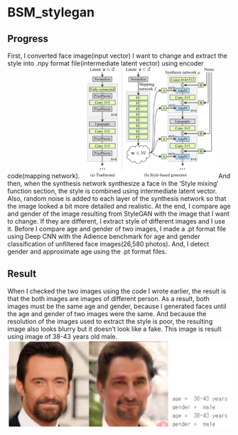# BSM_stylegan

## Progress
 First, I converted face image(input vector) I want to change and extract the style into .npy format file(intermediate latent vector) using encoder code(mapping network).
<img height="250" src="https://github.com/wlgh312/BSM_stylegan/blob/master/readme_img/generator_img.PNG" />
And then, when the synthesis network synthesize a face in the ‘Style mixing’ function section, the style is combined using intermediate latent vector. Also, random noise is added to each layer of the synthesis network so that the image looked a bit more detailed and realistic. At the end, I compare age and gender of the image resulting from StyleGAN with the image that I want to change. If they are different, I extract style of different images and I use it. Before I compare age and gender of two images, I made a .pt format file using Deep CNN with the Adience benchmark for age and gender classification of unfiltered face images(26,580 photos). And, I detect gender and approximate age using the .pt format files.

## Result
 When I checked the two images using the code I wrote earlier, the result is that the both images are images of different person. As a result, both images must be the same age and gender, because I generated faces until the age and gender of two images were the same. And because the resolution of the images used to extract the style is poor, the resulting image also looks blurry but it doesn’t look like a fake. This image is result using image of 38-43 years old male.
<img height="200" src="https://github.com/wlgh312/BSM_stylegan/blob/master/readme_img/result_img.PNG" />